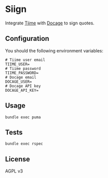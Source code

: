# Siign

Integrate [Tiime][] with [Docage][] to sign quotes.

## Configuration

You should the following environment variables:

```
# Tiime user email
TIIME_USER=
# Tiime password
TIIME_PASSWORD=
# Docage email
DOCAGE_USER=
# Docage API key
DOCAGE_API_KEY=
```

## Usage

    bundle exec puma

## Tests

    bundle exec rspec

## License

AGPL v3

[tiime]: https://www.tiime.fr/
[docage]: https://www.docage.com/
